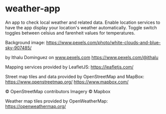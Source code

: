 # weather-app
An app to check local weather and related data.
Enable location services to have the app display your location's weather automatically.
Toggle switch toggles between celsius and farenheit values for temperatures.


Background image:
https://www.pexels.com/photo/white-clouds-and-blue-sky-907485/

by Ithalu Dominguez on www.pexels.com
https://www.pexels.com/@ithalu

Mapping services provided by LeafletJS: https://leafletjs.com/

Street map tiles and data provided by OpenStreetMap and MapBox: 
https://www.openstreetmap.org/
https://www.mapbox.com/

© OpenStreetMap contributors
Imagery © Mapbox

Weather map tiles provided by OpenWeatherMap: https://openweathermap.org/